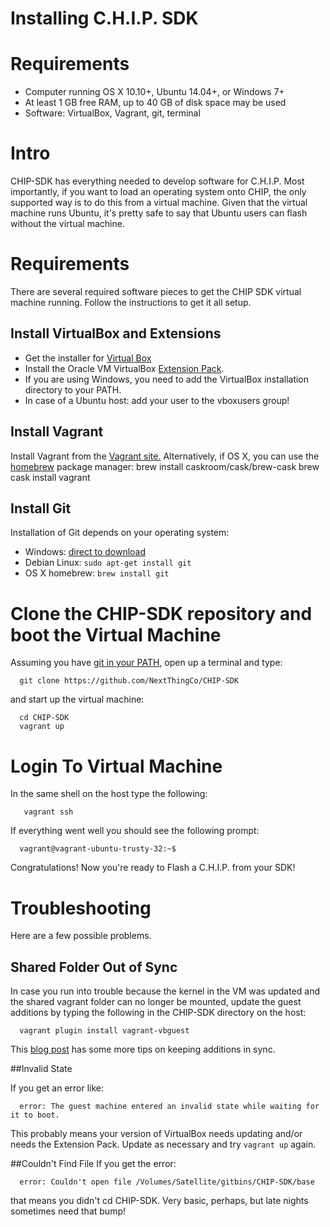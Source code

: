 # Installing C.H.I.P. SDK
# Requirements
  * Computer running OS X 10.10+, Ubuntu 14.04+, or Windows 7+
  * At least 1 GB free RAM, up to 40 GB of disk space may be used
  * Software: VirtualBox, Vagrant, git, terminal

# Intro
CHIP-SDK has everything needed to develop software for C.H.I.P. Most importantly, if you want to load an operating system onto CHIP, the only supported way is to do this from a virtual machine. Given that the virtual machine runs Ubuntu, it's pretty safe to say that Ubuntu users can flash without the virtual machine.


# Requirements

There are several required software pieces to get the CHIP SDK virtual machine running. Follow the instructions to get it all setup.

## Install VirtualBox and Extensions

* Get the installer for [Virtual Box](https://www.virtualbox.org/wiki/Downloads)
* Install the Oracle VM VirtualBox [Extension Pack](https://www.virtualbox.org/wiki/Downloads).
* If you are using Windows, you need to add the VirtualBox installation directory to your PATH.
* In case of a Ubuntu host: add your user to the vboxusers group!

## Install Vagrant

Install Vagrant from the [Vagrant site.](https://www.vagrantup.com/downloads.html)
Alternatively, if OS X, you can use the [homebrew](http://brew.sh/) package manager:
  brew install caskroom/cask/brew-cask
  brew cask install vagrant

## Install Git
Installation of Git depends on your operating system:

* Windows: [direct to download](https://git-scm.com/download/win)
* Debian Linux: `sudo apt-get install git`
* OS X homebrew: `brew install git`

# Clone the CHIP-SDK repository and boot the Virtual Machine

Assuming you have [git in your PATH](http://www.chambaud.com/2013/07/08/adding-git-to-path-when-using-github-for-windows/), open up a terminal and type:

```
  git clone https://github.com/NextThingCo/CHIP-SDK
```

and start up the virtual machine:

```
  cd CHIP-SDK
  vagrant up
```


# Login To Virtual Machine

In the same shell on the host type the following:

```
   vagrant ssh
```
If everything went well you should see the following prompt:

```
  vagrant@vagrant-ubuntu-trusty-32:~$
```

Congratulations!  Now you're ready to Flash a C.H.I.P. from your SDK!


# Troubleshooting
Here are a few possible problems.

## Shared Folder Out of Sync

In case you run into trouble because the kernel in the VM was updated and the shared vagrant folder can no longer be mounted, update the guest additions by typing the following in the CHIP-SDK directory on the host:

```
  vagrant plugin install vagrant-vbguest
```

This [blog post](http://kvz.io/blog/2013/01/16/vagrant-tip-keep-virtualbox-guest-additions-in-sync/) has some more tips on keeping additions in sync.

##Invalid State

If you get an error like:

```
  error: The guest machine entered an invalid state while waiting for it to boot.
```

This probably means your version of VirtualBox needs updating and/or needs the Extension Pack. Update as necessary and try `vagrant up` again.

##Couldn't Find File
If you get the error:

```
  error: Couldn't open file /Volumes/Satellite/gitbins/CHIP-SDK/base
```

that means you didn't cd CHIP-SDK. Very basic, perhaps, but late nights sometimes need that bump!
